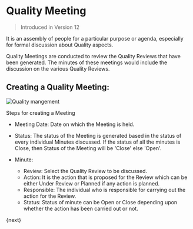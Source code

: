 <!-- add-breadcrumbs -->
# Quality Meeting

> Introduced in Version 12

 It is an assembly of people for a particular purpose or agenda, especially for formal discussion about Quality aspects.

 Quality Meetings are conducted to review the Quality Reviews that have been generated. The minutes of these meetings would include the discussion on the various Quality Reviews.

## Creating a Quality Meeting:

 <img class="screenshot" alt="Quality mangement" src="{{docs_base_url}}/assets/img/quality-management/Meeting.gif">

 Steps for creating a Meeting

 * Meeting Date: Date on which the Meeting is held.

 * Status: The status of the Meeting is generated based in the status of every individual Minutes discussed. If the status of all the minutes is Close, then Status of the Meeting will be 'Close' else 'Open'.

 * Minute:

    - Review: Select the Quality Review to be discussed.
    - Action: It is the action that is proposed for the Review which can be either Under Review or Planned if any action is planned.
    - Responsible: The individual who is responsible for carrying out the action for the Review.
    - Status: Status of minute can be Open or Close depending upon whether the action has been carried out or not.

{next}